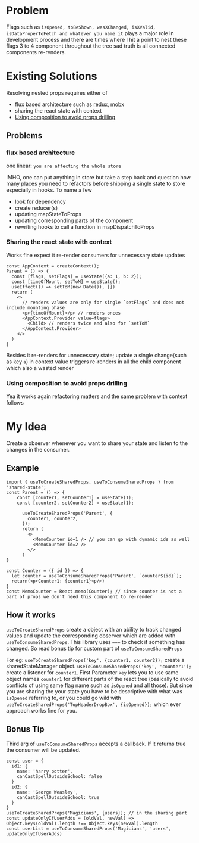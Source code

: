# Problem
Flags such as `isOpened, toBeShown, wasXChanged, isXValid, isDataProperToFetch and whatever you name it` plays a major role in development process and there are times where I hit a point to nest these flags 3 to 4 component  throughout the tree sad truth is all connected components re-renders.

# Existing Solutions
Resolving nested props requires either of 
 - flux based architecture such as [redux](https://redux.js.org/), [mobx](https://mobx.js.org/README.html)
 - sharing the react state with context
 - [Using composition to avoid props drilling](https://www.youtube.com/watch?v=3XaXKiXtNjw&feature=emb_title)

## Problems
### flux based architecture
one linear: `you are affecting the whole store`

IMHO, one can put anything in store but take a step back and question how many places you need to refactors before shipping a single state to store especially in hooks. 
To name a few
- look for dependency
- create reducer(s)
- updating mapStateToProps
- updating corresponding parts of the component 
- rewriting hooks to call a function in mapDispatchToProps


### Sharing the react state with context
Works fine expect it re-render consumers for unnecessary state updates
```
const AppContext = createContext();
Parent = () => {
  const [flags, setFlags] = useState({a: 1, b: 2});
  const [timeOfMount, setToM] = useState();
  useEffect(() => setToM(new Date()), [])
  return (
    <>
      // renders values are only for single `setFlags` and does not include mounting phase
      <p>{timeOfMount}</p> // renders onces
      <AppContext.Provider value=flags>
        <Child> // renders twice and also for `setToM`
      </AppContext.Provider>
    </>
  )
}
```

Besides it re-renders for unnecessary state; update a single change(such as key `a`) in context value triggers re-renders in all the child component which also a wasted render

### Using composition to avoid props drilling
Yea it works again refactoring matters and the same problem with context follows


# My Idea
Create a observer whenever you want to share your state and listen to the changes in the consumer. 

## Example
```
import { useToCreateSharedProps, useToConsumeSharedProps } from 'shared-state';
const Parent = () => {
    const [counter1, setCounter1] = useState(1);
    const [counter2, setCounter2] = useState(1);

      useToCreateSharedProps('Parent', {
        counter1, counter2,
      });
      return (
        <>
          <MemoCounter id=1 /> // you can go with dynamic ids as well
          <MemoCounter id=2 />
        </>
      )
}

const Counter = ({ id }) => {
  let counter = useToConsumeSharedProps('Parent', `counter${id}`);
  return(<p>Counter1: {counter1}<p/>)
}
const MemoCounter = React.memo(Counter); // since counter is not a part of props we don't need this component to re-render
```


## How it works

`useToCreateSharedProps` create a object with an ability to track changed values and update the corresponding observer which are added with `useToConsumeSharedProps`. This library uses `===` to check if something has changed. So read bonus tip for custom part of `useToConsumeSharedProps`

For eg: 
`useToCreateSharedProps('key', {counter1, counter2});` create a sharedStateManager object. 
`useToConsumeSharedProps('key', 'counter1');` create a listener for `counter1`. First Parameter `key` lets you to use same object names `counter1` for different parts of the react tree (basically to avoid conflicts of using same flag name such as `isOpened` and all those). But since you are sharing the your state you have to be descriptive with what was `isOpened` referring to, or you could go wild with `useToCreateSharedProps('TopHeaderDropBox', {isOpened});` which ever approach works fine for  you.

## Bonus Tip
Third arg of `useToConsumeSharedProps` accepts a callback. If it returns true the consumer will be updated.
```
const user = {
  id1: {
    name: 'harry potter',
    canCastSpellOutsideSchool: false
  }
  id2: {
    name: 'George Weasley',
    canCastSpellOutsideSchool: true
  }
}
useToCreateSharedProps('Magicians', {users}); // in the sharing part
const updateOnlyIfUserAdds = (oldVal, newVal) => Object.keys(oldVal).length !== Object.keys(newVal).length
const userList = useToConsumeSharedProps('Magicians', 'users', updateOnlyIfUserAdds)
```